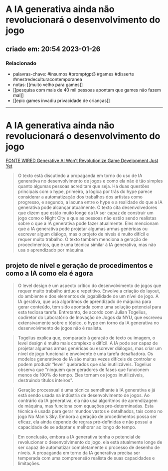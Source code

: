 # A IA generativa ainda não revolucionará o desenvolvimento do jogo
## criado em: 20:54 2023-01-26

### Relacionado
- palavras-chave: #insumos #promptgpt3 #games #disserte #mestredeculturacontemporanea 
- notas: [[muito velho para games]]
- [[pesquisa com mais de 40 mil pessoas apontam que games não fazem mal]]
- [[epic games invadiu privacidade de crianças]]
---

# A IA generativa ainda não revolucionará o desenvolvimento do jogo

[FONTE WIRED Generative AI Won’t Revolutionize Game Development Just Yet](https://www.wired.com/story/generative-ai-video-game-development/?bxid=5d7fe4203f92a4110117fc32&cndid=67720204&esrc=BottomStories&mbid=CRMWIR092120&source=EDT_WIR_NEWSLETTER_0_DAILY_OPT_DOWN_ZZ&utm_brand=wired&utm_mailing=WIR_Weekly+2023-01-26)

>O texto está discutindo a propaganda em torno do uso de IA generativa no desenvolvimento de jogos e como ela não é tão simples quanto algumas pessoas acreditam que seja. Há duas questões principais com o hype, primeiro, a lógica por trás do hype parece considerar a automatização dos trabalhos dos artistas como progresso, e segundo, a lacuna entre o hype e a realidade do que a IA generativa pode alcançar atualmente. O texto cita desenvolvedores que dizem que estão muito longe da IA ser capaz de construir um jogo como o Night City e que as pessoas não estão sendo realistas sobre o que a IA generativa pode fazer atualmente. Eles mencionam que a IA generativa pode projetar algumas armas genéricas ou escrever algum diálogo, mas o projeto de níveis é muito difícil e requer muito trabalho. O texto também menciona a geração de procedimentos, que é uma técnica similar à IA generativa, mas não usa o aprendizado por máquina.

## projeto de nível e geração de procedimentos e como a IA como ela é agora

>O level design é um aspecto crítico do desenvolvimento de jogos que requer muito trabalho árduo e repetitivo. Envolve a criação do layout, do ambiente e dos elementos de jogabilidade de um nível de jogo. A IA gerativa, que usa algoritmos de aprendizado de máquina para gerar conteúdo, tem sido apontada como uma solução potencial para esta tediosa tarefa. Entretanto, de acordo com Julian Togelius, codiretor do Laboratório de Inovação de Jogos da NYU, que escreveu extensivamente sobre o tópico, o hype em torno da IA generativa no desenvolvimento de jogos não é realista.

>Togelius explica que, comparado à geração de texto ou imagem, o level design é muito mais complexo e difícil. A IA pode ser capaz de projetar algumas armas genéricas ou escrever diálogos, mas criar um nível de jogo funcional e envolvente é uma tarefa desafiadora. Os modelos generativos de IA são muitas vezes difíceis de controlar e podem produzir “level” quebrados que são inutilizáveis. Togelius observa que "ninguém quer geradores de fases que funcionem menos de 100% do tempo. Eles tornam os jogos inutilizáveis, destruindo títulos inteiros".

>Geração processual é uma técnica semelhante à IA generativa e já está sendo usada na indústria de desenvolvimento de jogos. Ao contrário da IA generativa, ela não usa algoritmos de aprendizagem de máquina, mas funciona com equações pré-determinadas. Esta técnica é usada para gerar mundos vastos e detalhados, tais como no jogo No Man's Sky. Embora a geração de procedimentos possa ser eficaz, ela ainda depende de regras pré-definidas e não possui a capacidade de se adaptar e melhorar ao longo do tempo.

>Em conclusão, embora a IA generativa tenha o potencial de revolucionar o desenvolvimento do jogo, ela está atualmente longe de ser capaz de automatizar completamente o processo de desenho de níveis. A propaganda em torno da IA generativa precisa ser temperada com uma compreensão realista de suas capacidades e limitações.